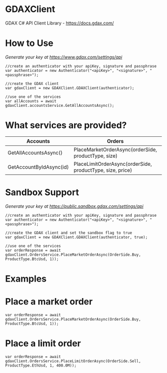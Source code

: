 # GDAXClient
GDAX C# API Client Library - https://docs.gdax.com/

<h1>How to Use</h1>

<i>Generate your key at https://www.gdax.com/settings/api</i>

````
//create an authenticator with your apiKey, signature and passphrase
var authenticator = new Authenticator("<apiKey>", "<signature>", "<passphrase>");

//create the GDAX client
var gdaxClient = new GDAXClient.GDAXClient(authenticator);

//use one of the services 
var allAccounts = await gdaxClient.accountsService.GetAllAccountsAsync();
````

<h1>What services are provided?</h1>

| Accounts                | Orders                                                    | Fills | Funding | Position | Deposits | Withdrawals |
|-------------------------|-----------------------------------------------------------|-------|---------|----------|----------|-------------|
| GetAllAccountsAsync()   | PlaceMarketOrderAsync(orderSide, productType, size)       |       |         |          |          |             |
| GetAccountByIdAsync(id) | PlaceLimitOrderAsync(orderSide, productType, size, price) |       |         |          |          |             |

<h1>Sandbox Support</h1>

<i>Generate your key at https://public.sandbox.gdax.com/settings/api</i>

````
//create an authenticator with your apiKey, signature and passphrase
var authenticator = new Authenticator("<apiKey>", "<signature>", "<passphrase>");

//create the GDAX client and set the sandbox flag to true
var gdaxClient = new GDAXClient.GDAXClient(authenticator, true);

//use one of the services 
var orderResponse = await gdaxClient.OrdersService.PlaceMarketOrderAsync(OrderSide.Buy, ProductType.BtcUsd, 1));
````

<h1>Examples</h1>

# Place a market order

`var orderResponse = await gdaxClient.OrdersService.PlaceMarketOrderAsync(OrderSide.Buy, ProductType.BtcUsd, 1));`

# Place a limit order

`var orderResponse = await gdaxClient.OrdersService.PlaceLimitOrderAsync(OrderSide.Sell, ProductType.EthUsd, 1, 400.0M));`


